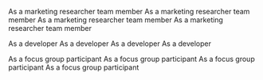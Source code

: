  As a marketing researcher team member
 As a marketing researcher team member 
 As a marketing researcher team member
 As a marketing researcher team member

 As a developer
 As a developer
 As a developer
 As a developer

 As a focus group participant
 As a focus group participant
 As a focus group participant
 As a focus group participant
